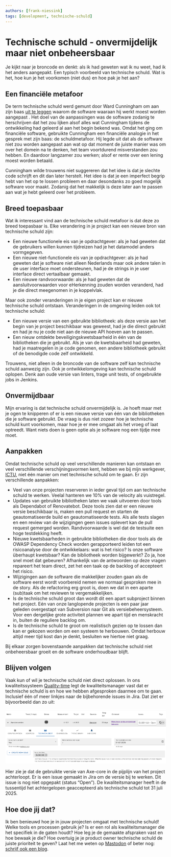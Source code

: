 ```yaml
---
authors: [frank-niessink]
tags: [development, technische-schuld]
---
```

# Technische schuld - onvermijdelijk maar niet onbeheersbaar

Je kijkt naar je broncode en denkt: als ik had geweten wat ik nu weet, had ik het anders aangepakt. Een typisch voorbeeld van technische schuld. Wat is het, hoe kun je het voorkomen (niet dus) en hoe pak je het aan?

<!-- truncate -->

## Een financiële metafoor

De term technische schuld werd gemunt door Ward Cunningham om aan zijn baas [uit te leggen](https://wiki.c2.com/?WardExplainsDebtMetaphor) waarom de software waaraan hij werkt moest worden aangepast . Het doel van de aanpassingen was de software zodanig te herschrijven dat het zou lijken alsof alles wat Cunningham tijdens de ontwikkeling had geleerd al aan het begin bekend was. Omdat het ging om financiële software, gebruikte Cunningham een financiële analogie in het gesprek met zijn baas: de schuldmetafoor. Hij legde uit dat als de software niet zou worden aangepast aan wat op dat moment de juiste manier was om over het domein na te denken, het team voortdurend misverstanden zou hebben. En daardoor langzamer zou werken; alsof er rente over een lening moest worden betaald.

Cunningham wilde trouwens niet suggereren dat het idee is dat je slechte code schrijft en dit dan later herstelt. Het idee is dat je een imperfect begrip hebt van het op te lossen probleem en daar desondanks zo goed mogelijk software voor maakt. Zodanig dat het makkelijk is deze later aan te passen aan wat je hebt geleerd over het probleem.

## Breed toepasbaar

Wat ik interessant vind aan de technische schuld metafoor is dat deze zo breed toepasbaar is. Elke verandering in je project kan een nieuwe bron van technische schuld zijn:

- Een nieuwe functionele eis van je opdrachtgever: als je had geweten dat de gebruikers willen kunnen tijdreizen had je het datamodel anders vormgegeven.
- Een nieuwe niet-functionele eis van je opdrachtgever: als je had geweten dat je software niet alleen Nederlands maar ook andere talen in de user interface moet ondersteunen, had je de strings in je user interface direct vertaalbaar gemaakt.
- Een nieuwe randvoorwaarde: als je had geweten dat de aansluitvoorwaarden voor eHerkenning zouden worden veranderd, had je die direct meegenomen in je koppelvlak.

Maar ook zonder veranderingen in je eigen project kan er nieuwe technische schuld ontstaan. Veranderingen in de omgeving leiden ook tot technische schuld:

- Een nieuwe versie van een gebruikte bibliotheek: als deze versie aan het begin van je project beschikbaar was geweest, had je die direct gebruikt en had je nu je code niet aan de nieuwe API hoeven aan te passen.
- Een nieuw ontdekte beveiligingskwetsbaarheid in één van de bibliotheken die je gebruikt. Als je van de kwetsbaarheid had geweten, had je maatregelen in je code genomen, een andere bibliotheek gebruikt of de benodigde code zelf ontwikkeld.

Trouwens, niet alleen in de broncode van de software zelf kan technische schuld aanwezig zijn. Ook je ontwikkelomgeving kan technische schuld oplopen. Denk aan oude versie van linters, trage unit tests, of ongebruikte jobs in Jenkins.

## Onvermijdbaar

Mijn ervaring is dat technische schuld onvermijdelijk is. Je hoeft maar met je ogen te knipperen of er is een nieuwe versie van één van de bibliotheken die je software gebruikt. De vraag is dus niet zozeer hoe je technische schuld kunt voorkomen, maar hoe je er mee omgaat als het vroeg of laat optreedt. Want niets doen is geen optie als je software nog een tijdje mee moet.

## Aanpakken

Omdat technische schuld op veel verschillende manieren kan ontstaan en veel verschillende verschijningsvormen kent, hebben we bij mijn werkgever, [ICTU](https://www.ictu.nl), niet één manier om met technische schuld om te gaan. Er zijn verschillende aanpakken:

- Veel van onze projecten reserveren in ieder geval tijd om aan technische schuld te werken. Veelal hanteren we 10% van de velocity als vuistregel.
- Updates van gebruikte bibliotheken laten we vaak uitvoeren door tools als Dependabot of Renovatebot. Deze tools zien dat er een nieuwe versie beschikbaar is, maken een pull request en starten de geautomatiseerde build en geautomatiseerde tests. Als alle tests slagen en een review van de wijzigingen geen issues oplevert kan de pull request gemerged worden. Randvoorwaarde is wel dat de testsuite een hoge testdekking heeft.
- Nieuwe kwetsbaarheden in gebruikte bibliotheken die door tools als de OWASP Dependency Check worden gerapporteerd leiden tot een risicoanalyse door de ontwikkelaars: wat is het risico? Is onze software überhaupt kwetsbaar? Kan de bibliotheek worden bijgewerkt? Zo ja, hoe snel moet dat gebeuren? Afhankelijk van de antwoorden op deze vragen repareert het team direct, zet het een taak op de backlog of accepteert het risico.
- Wijzigingen aan de software die makkelijker zouden gaan als de software eerst wordt voorbereid nemen we normaal gesproken mee in de story. Als de refactoring erg groot is, doen we dat in een aparte (sub)taak om het reviewen te vergemakkelijken.
- Is de technische schuld groot dan wordt dit een apart subproject binnen het project. Eén van onze langlopende projecten is een paar jaar geleden overgestapt van Subversion naar Git als versiebeheersysteem. Voor een dergelijke grote activiteit plannen we apart tijd en menskracht in, buiten de reguliere backlog om.
- Is de technische schuld te groot om realistisch gezien op te lossen dan kan er gekozen worden om een systeem te herbouwen. Omdat herbouw altijd meer tijd kost dan je denkt, besluiten we hiertoe niet graag.

Bij elkaar zorgen bovenstaande aanpakken dat technische schuld niet onbeheersbaar groeit en de software onderhoudbaar blijft.

## Blijven volgen

Vaak kun of wil je technische schuld niet direct oplossen. In ons kwaliteitssysteem [Quality-time](https://developer.overheid.nl/kennisbank/infra/tools/quality-time) legt de kwaliteitsmanager vast dat er technische schuld is en hoe we hebben afgesproken daarmee om te gaan. Inclusief één of meer linkjes naar de bijbehorende issues in Jira. Dat ziet er bijvoorbeeld dan zo uit:

!["Technische schuld registreren in Quality-time"](./img/technische-schuld-in-quality-time.png)

Hier zie je dat de gebruikte versie van Axe-core in de pijplijn van het project achterloopt. Er is een issue gemaakt in Jira om de versie bij te werken. Dit issue is nog niet opgepakt (status “Open”). De kwaliteitsmanager heeft in de tussentijd het achtergelopen geaccepteerd als technische schuld tot 31 juli 2025.

## Hoe doe jij dat?

Ik ben benieuwd hoe je in jouw projecten omgaat met technische schuld! Welke tools en processen gebruik je? Is er een rol als kwaliteitsmanager die het specifiek in de gaten houdt? Hoe leg je de gemaakte afspraken vast en hoe bewaak je die? Hoe overtuig je je product owner technische schuld de juiste prioriteit te geven? Laat het me weten op [Mastodon](https://fosstodon.org/@Fniessink) of beter nog: [schrijf ook een blog](https://developer.overheid.nl/contributing/gastblog-schrijven).
